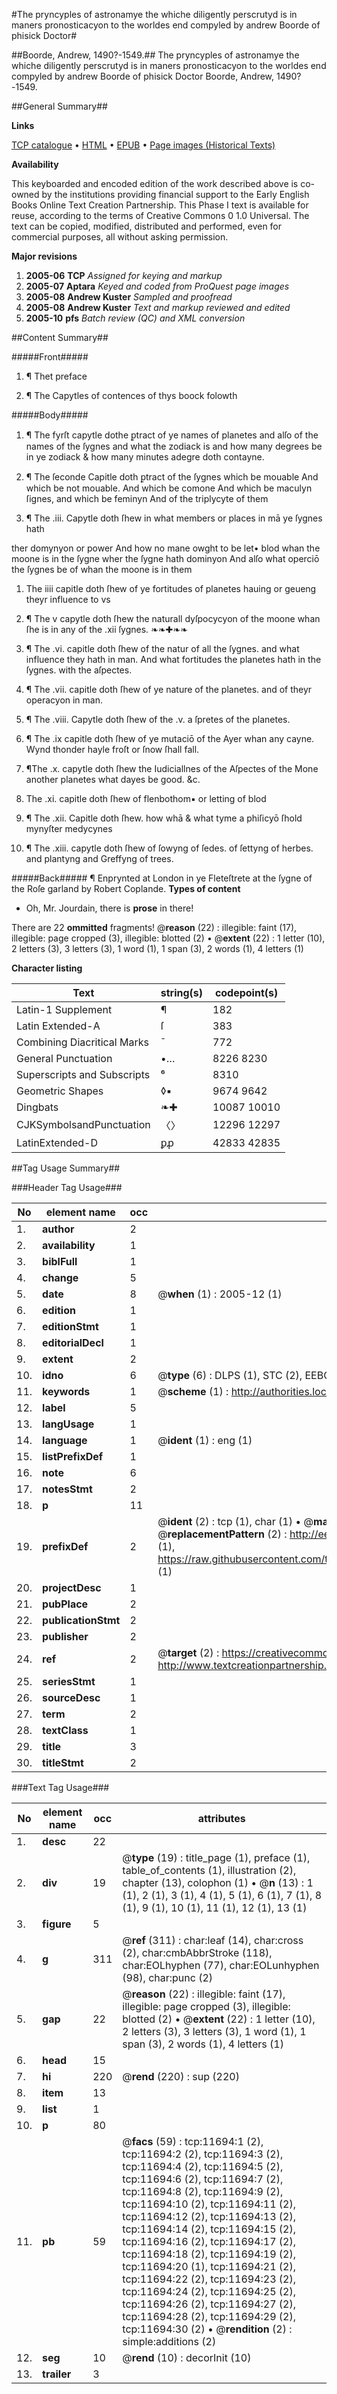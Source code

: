 #The pryncyples of astronamye the whiche diligently perscrutyd is in maners pronosticacyon to the worldes end compyled by andrew Boorde of phisick Doctor#

##Boorde, Andrew, 1490?-1549.##
The pryncyples of astronamye the whiche diligently perscrutyd is in maners pronosticacyon to the worldes end compyled by andrew Boorde of phisick Doctor
Boorde, Andrew, 1490?-1549.

##General Summary##

**Links**

[TCP catalogue](http://www.ota.ox.ac.uk/tcp/)  • 
[HTML](http://tei.it.ox.ac.uk/tcp/Texts-HTML/free/A16/A16475.html)  • 
[EPUB](http://tei.it.ox.ac.uk/tcp/Texts-EPUB/free/A16/A16475.epub) • 
[Page images (Historical Texts)](https://data.historicaltexts.jisc.ac.uk/view?pubId=eebo-99846707e&pageId=eebo-99846707e-11694-1)

**Availability**

This keyboarded and encoded edition of the
	       work described above is co-owned by the institutions
	       providing financial support to the Early English Books
	       Online Text Creation Partnership. This Phase I text is
	       available for reuse, according to the terms of Creative
	       Commons 0 1.0 Universal. The text can be copied,
	       modified, distributed and performed, even for
	       commercial purposes, all without asking permission.

**Major revisions**

1. __2005-06__ __TCP__ *Assigned for keying and markup*
1. __2005-07__ __Aptara__ *Keyed and coded from ProQuest page images*
1. __2005-08__ __Andrew Kuster__ *Sampled and proofread*
1. __2005-08__ __Andrew Kuster__ *Text and markup reviewed and edited*
1. __2005-10__ __pfs__ *Batch review (QC) and XML conversion*

##Content Summary##

#####Front#####

1. ¶ Thet preface

1. ¶ The Capytles of contences
of thys boock folowth

#####Body#####

1. ¶ The fyrſt capytle dothe ꝑtract of ye names
of planetes and alſo of the names of
the ſygnes and what the zodiack
is and how many degrees be
in ye zodiack & how many
minutes adegre doth
contayne.

1. ¶ The ſeconde Capitle doth ꝑtract of the
ſygnes which be mouable And which be
not mouable. And which be comone And
which be maculyn ſignes, and which be
feminyn And of the triplycyte of them

1. ¶ The .iii. Capytle doth ſhew in what
members or places in mā ye ſygnes hath

ther domynyon or power And
how no mane owght to
be let• blod whan the
moone is in the
ſygne wher
the ſygne
hath
dominyon And alſo what operciō
the ſygnes be of whan the
moone is in them

1. The iiii capitle doth ſhew of ye
fortitudes of planetes hauing
or geueng theyr
influence
to vs

1. ¶ The v capytle doth ſhew the
naturall dyſpocycyon of
the moone whan ſhe
is in any of the
.xii ſygnes.
❧❧✚❧❧

1. ¶ The .vi. capitle doth ſhew of the natur
of all the ſygnes. and what influence
they hath in man. And
what fortitudes the
planetes hath
in the
ſygnes. with the
aſpectes.

1. ¶ The .vii. capitle doth ſhew of ye nature
of the planetes. and of theyr
operacyon in
man.

1. ¶ The .viii. Capytle doth ſhew of the
.v. a ſpretes of the planetes.

1. ¶ The .ix capitle doth ſhew of ye mutaciō
of the Ayer whan any cayne. Wynd thonder
hayle froſt or ſnow ſhall fall.

1. ¶The .x. capytle doth ſhew the
Iudiciallnes of the Aſpectes
of the Mone another
planetes what
dayes be
good.
&c.

1. The .xi. capitle doth ſhew of flenbothom▪
or letting of blod

1. ¶ The .xii. Capitle doth ſhew. how
whā & what tyme a phiſicyō
ſhold mynyſter medycynes

1. ¶ The .xiii. capytle doth ſhew of
ſowyng of ſedes. of ſettyng
of herbes. and
plantyng
and
Greffyng of
trees.

#####Back#####
¶ Enprynted at London in ye Fleteſtrete
at the ſygne of the Roſe garland by
Robert Coplande.
**Types of content**

  * Oh, Mr. Jourdain, there is **prose** in there!

There are 22 **ommitted** fragments! 
 @__reason__ (22) : illegible: faint (17), illegible: page cropped (3), illegible: blotted (2)  •  @__extent__ (22) : 1 letter (10), 2 letters (3), 3 letters (3), 1 word (1), 1 span (3), 2 words (1), 4 letters (1)

**Character listing**


|Text|string(s)|codepoint(s)|
|---|---|---|
|Latin-1 Supplement|¶|182|
|Latin Extended-A|ſ|383|
|Combining             Diacritical Marks|̄|772|
|General Punctuation|•…|8226 8230|
|Superscripts             and Subscripts|⁶|8310|
|Geometric Shapes|◊▪|9674 9642|
|Dingbats|❧✚|10087 10010|
|CJKSymbolsandPunctuation|〈〉|12296 12297|
|LatinExtended-D|ꝑꝓ|42833 42835|

##Tag Usage Summary##

###Header Tag Usage###

|No|element name|occ|attributes|
|---|---|---|---|
|1.|__author__|2||
|2.|__availability__|1||
|3.|__biblFull__|1||
|4.|__change__|5||
|5.|__date__|8| @__when__ (1) : 2005-12 (1)|
|6.|__edition__|1||
|7.|__editionStmt__|1||
|8.|__editorialDecl__|1||
|9.|__extent__|2||
|10.|__idno__|6| @__type__ (6) : DLPS (1), STC (2), EEBO-CITATION (1), PROQUEST (1), VID (1)|
|11.|__keywords__|1| @__scheme__ (1) : http://authorities.loc.gov/ (1)|
|12.|__label__|5||
|13.|__langUsage__|1||
|14.|__language__|1| @__ident__ (1) : eng (1)|
|15.|__listPrefixDef__|1||
|16.|__note__|6||
|17.|__notesStmt__|2||
|18.|__p__|11||
|19.|__prefixDef__|2| @__ident__ (2) : tcp (1), char (1)  •  @__matchPattern__ (2) : ([0-9\-]+):([0-9IVX]+) (1), (.+) (1)  •  @__replacementPattern__ (2) : http://eebo.chadwyck.com/downloadtiff?vid=$1&page=$2 (1), https://raw.githubusercontent.com/textcreationpartnership/Texts/master/tcpchars.xml#$1 (1)|
|20.|__projectDesc__|1||
|21.|__pubPlace__|2||
|22.|__publicationStmt__|2||
|23.|__publisher__|2||
|24.|__ref__|2| @__target__ (2) : https://creativecommons.org/publicdomain/zero/1.0/ (1), http://www.textcreationpartnership.org/docs/. (1)|
|25.|__seriesStmt__|1||
|26.|__sourceDesc__|1||
|27.|__term__|2||
|28.|__textClass__|1||
|29.|__title__|3||
|30.|__titleStmt__|2||


###Text Tag Usage###

|No|element name|occ|attributes|
|---|---|---|---|
|1.|__desc__|22||
|2.|__div__|19| @__type__ (19) : title_page (1), preface (1), table_of_contents (1), illustration (2), chapter (13), colophon (1)  •  @__n__ (13) : 1 (1), 2 (1), 3 (1), 4 (1), 5 (1), 6 (1), 7 (1), 8 (1), 9 (1), 10 (1), 11 (1), 12 (1), 13 (1)|
|3.|__figure__|5||
|4.|__g__|311| @__ref__ (311) : char:leaf (14), char:cross (2), char:cmbAbbrStroke (118), char:EOLhyphen (77), char:EOLunhyphen (98), char:punc (2)|
|5.|__gap__|22| @__reason__ (22) : illegible: faint (17), illegible: page cropped (3), illegible: blotted (2)  •  @__extent__ (22) : 1 letter (10), 2 letters (3), 3 letters (3), 1 word (1), 1 span (3), 2 words (1), 4 letters (1)|
|6.|__head__|15||
|7.|__hi__|220| @__rend__ (220) : sup (220)|
|8.|__item__|13||
|9.|__list__|1||
|10.|__p__|80||
|11.|__pb__|59| @__facs__ (59) : tcp:11694:1 (2), tcp:11694:2 (2), tcp:11694:3 (2), tcp:11694:4 (2), tcp:11694:5 (2), tcp:11694:6 (2), tcp:11694:7 (2), tcp:11694:8 (2), tcp:11694:9 (2), tcp:11694:10 (2), tcp:11694:11 (2), tcp:11694:12 (2), tcp:11694:13 (2), tcp:11694:14 (2), tcp:11694:15 (2), tcp:11694:16 (2), tcp:11694:17 (2), tcp:11694:18 (2), tcp:11694:19 (2), tcp:11694:20 (1), tcp:11694:21 (2), tcp:11694:22 (2), tcp:11694:23 (2), tcp:11694:24 (2), tcp:11694:25 (2), tcp:11694:26 (2), tcp:11694:27 (2), tcp:11694:28 (2), tcp:11694:29 (2), tcp:11694:30 (2)  •  @__rendition__ (2) : simple:additions (2)|
|12.|__seg__|10| @__rend__ (10) : decorInit (10)|
|13.|__trailer__|3||

